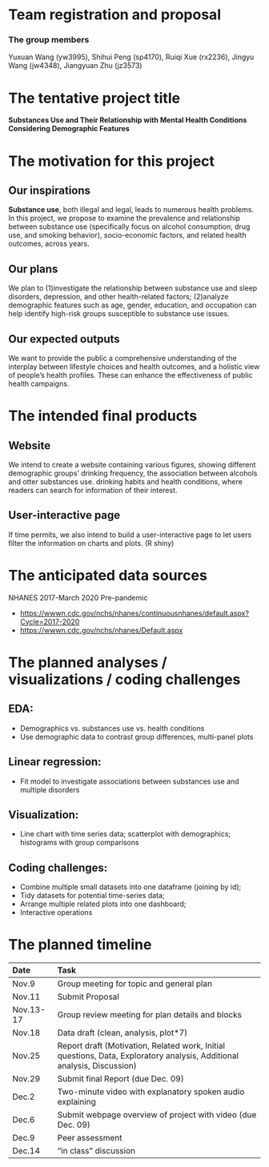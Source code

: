 Team registration and proposal
================

### The group members

Yuxuan Wang (yw3995), Shihui Peng (sp4170), Ruiqi Xue (rx2236), Jingyu
Wang (jw4348), Jiangyuan Zhu (jz3573)

# The tentative project title

**Substances Use and Their Relationship with Mental Health Conditions
Considering Demographic Features**

# The motivation for this project

## Our inspirations

**Substance use**, both illegal and legal, leads to numerous health
problems. In this project, we propose to examine the prevalence and
relationship between substance use (specifically focus on alcohol
consumption, drug use, and smoking behavior), socio-economic factors,
and related health outcomes, across years.

## Our plans

We plan to (1)investigate the relationship between substance use and
sleep disorders, depression, and other health-related factors;
(2)analyze demographic features such as age, gender, education, and
occupation can help identify high-risk groups susceptible to substance
use issues.

## Our expected outputs

We want to provide the public a comprehensive understanding of the
interplay between lifestyle choices and health outcomes, and a holistic
view of people’s health profiles. These can enhance the effectiveness of
public health campaigns.

# The intended final products

## Website

We intend to create a website containing various figures, showing
different demographic groups’ drinking frequency, the association
between alcohols and otter substances use. drinking habits and health
conditions, where readers can search for information of their interest.

## User-interactive page

If time permits, we also intend to build a user-interactive page to let
users filter the information on charts and plots. (R shiny)

# The anticipated data sources

NHANES 2017-March 2020 Pre-pandemic

- <https://wwwn.cdc.gov/nchs/nhanes/continuousnhanes/default.aspx?Cycle=2017-2020>
- <https://wwwn.cdc.gov/nchs/nhanes/Default.aspx>

# The planned analyses / visualizations / coding challenges

## EDA:

- Demographics vs. substances use vs. health conditions
- Use demographic data to contrast group differences, multi-panel plots

## Linear regression:

- Fit model to investigate associations between substances use and
  multiple disorders

## Visualization:

- Line chart with time series data; scatterplot with demographics;
  histograms with group comparisons

## Coding challenges:

- Combine multiple small datasets into one dataframe (joining by id);
- Tidy datasets for potential time-series data;
- Arrange multiple related plots into one dashboard;
- Interactive operations

# The planned timeline

| Date      | Task                                                                                                                    |
|:----------|:------------------------------------------------------------------------------------------------------------------------|
| Nov.9     | Group meeting for topic and general plan                                                                                |
| Nov.11    | Submit Proposal                                                                                                         |
| Nov.13-17 | Group review meeting for plan details and blocks                                                                        |
| Nov.18    | Data draft (clean, analysis, plot\*7)                                                                                   |
| Nov.25    | Report draft (Motivation, Related work, Initial questions, Data, Exploratory analysis, Additional analysis, Discussion) |
| Nov.29    | Submit final Report (due Dec. 09)                                                                                       |
| Dec.2     | Two-minute video with explanatory spoken audio explaining                                                               |
| Dec.6     | Submit webpage overview of project with video (due Dec. 09)                                                             |
| Dec.9     | Peer assessment                                                                                                         |
| Dec.14    | “in class” discussion                                                                                                   |
